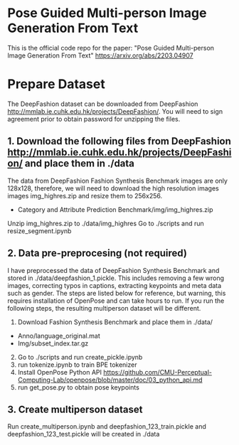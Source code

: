 # Pose Guided Multi-person Image Generation From Text

This is the official code repo for the paper:
"Pose Guided Multi-person Image Generation From Text" https://arxiv.org/abs/2203.04907

# Prepare Dataset
The DeepFashion dataset can be downloaded from DeepFashion http://mmlab.ie.cuhk.edu.hk/projects/DeepFashion/. You will need to sign agreement prior to obtain password for unzipping the files. 

## 1. Download the following files from DeepFashion http://mmlab.ie.cuhk.edu.hk/projects/DeepFashion/ and place them in ./data
The data from DeepFashion Fashion Synthesis Benchmark images are only 128x128, therefore, we will need to download the high resolution images images img_highres.zip and resize them to 256x256.
- Category and Attribute Prediction Benchmark/img/img_highres.zip

Unzip img_highres.zip to ./data/img_highres
Go to ./scripts and run resize_segment.ipynb

## 2. Data pre-preprocesing (not required)
I have preprocessed the data of DeepFashion Synthesis Benchmark and stored in ./data/deepfashion_1.pickle. This includes removing a few wrong images, correcting typos in captions, extracting keypoints and meta data such as gender. The steps are listed below for reference, but warning, this requires installation of OpenPose and can take hours to run. If you run the following steps, the resulting multiperson dataset will be different.

1. Download Fashion Synthesis Benchmark and place them in ./data/
 - Anno/language_original.mat
 - Img/subset_index.tar.gz

2. Go to ./scripts and run create_pickle.ipynb
3. run tokenize.ipynb to train BPE tokenizer
3. Install OpenPose Python API
https://github.com/CMU-Perceptual-Computing-Lab/openpose/blob/master/doc/03_python_api.md
4. run get_pose.py to obtain pose keypoints

## 3. Create multiperson dataset
Run create_multiperson.ipynb and deepfashion_123_train.pickle and deepfashion_123_test.pickle will be created in ./data
